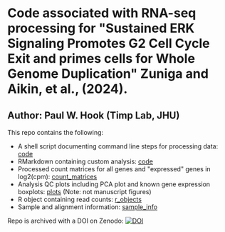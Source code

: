 # Code associated with RNA-seq processing for "Sustained ERK Signaling Promotes G2 Cell Cycle Exit and primes cells for Whole Genome Duplication" Zuniga and Aikin, et al., (2024).
## Author: Paul W. Hook (Timp Lab, JHU)

This repo contains the following:
- A shell script documenting command line steps for processing data: [code](code)
- RMarkdown containing custom analysis: [code](code)
- Processed count matrices for all genes and "expressed" genes in log2(cpm): [count_matrices](count_matrices)
- Analysis QC plots including PCA plot and known gene expression boxplots: [plots](plots) (Note: not manuscript figures)
- R object containing read counts: [r_objects](r_objects)
- Sample and alignment information: [sample_info](sample_info)

Repo is archived with a DOI on Zenodo: [![DOI](https://zenodo.org/badge/DOI/10.5281/zenodo.10835498.svg)](https://doi.org/10.5281/zenodo.10835498)

